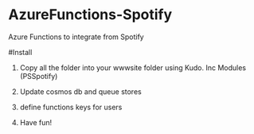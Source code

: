 # AzureFunctions-Spotify
Azure Functions to integrate from Spotify

#Install
1. Copy all the folder into your wwwsite folder using Kudo. Inc Modules (PSSpotify)

2. Update cosmos db and queue stores

3. define functions keys for users

4. Have fun!